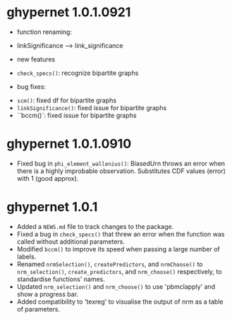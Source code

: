 # ghypernet 1.0.1.0921

- function renaming:
* linkSignificance --> link_significance

- new features
* `check_specs()`: recognize bipartite graphs

- bug fixes:
* `scm()`: fixed df for bipartite graphs
* `linkSignificance()`: fixed issue for bipartite graphs
* ``bccm()`: fixed issue for bipartite graphs

# ghypernet 1.0.1.0910

* Fixed bug in `phi_element_wallenius()`: BiasedUrn throws an error when there is a highly improbable observation. Substitutes CDF values (error) with 1 (good approx).

# ghypernet 1.0.1

* Added a `NEWS.md` file to track changes to the package.
* Fixed a bug in `check_specs()` that threw an error when the function was called without additional parameters.
* Modified `bccm()` to improve its speed when passing a large number of labels.
* Renamed `nrmSelection()`, `createPredictors`, and `nrmChoose()` to `nrm_selection()`, `create_predictors`, and `nrm_choose()` respectively, to standardise functions' names.
* Updated `nrm_selection()` and `nrm_choose()` to use 'pbmclapply' and show a progress bar.
* Added compatibility to 'texreg' to visualise the output of nrm as a table of parameters.


